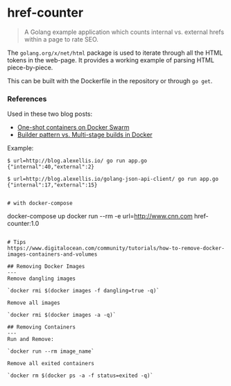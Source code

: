 # href-counter

> A Golang example application which counts internal vs. external hrefs within a page to rate SEO.

The `golang.org/x/net/html` package is used to iterate through all the HTML tokens in the web-page. It provides a working example of parsing HTML piece-by-piece. 

This can be built with the Dockerfile in the repository or through `go get`.

### References

Used in these two blog posts:

* [One-shot containers on Docker Swarm](http://blog.alexellis.io/containers-on-swarm/)
* [Builder pattern vs. Multi-stage builds in Docker](http://blog.alexellis.io/mutli-stage-docker-builds/)

Example:

```
$ url=http://blog.alexellis.io/ go run app.go
{"internal":40,"external":2}

$ url=http://blog.alexellis.io/golang-json-api-client/ go run app.go
{"internal":17,"external":15}


# with docker-compose
```
docker-compose up
docker run --rm -e url=http://www.cnn.com href-counter:1.0
```

# Tips
https://www.digitalocean.com/community/tutorials/how-to-remove-docker-images-containers-and-volumes

## Removing Docker Images
---
Remove dangling images

`docker rmi $(docker images -f dangling=true -q)`

Remove all images

`docker rmi $(docker images -a -q)`

## Removing Containers
---
Run and Remove:

`docker run --rm image_name`

Remove all exited containers

`docker rm $(docker ps -a -f status=exited -q)`


